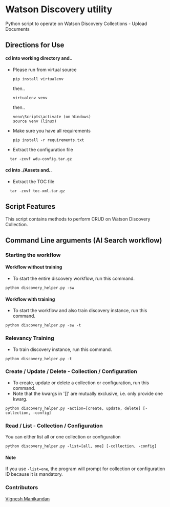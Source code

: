# Watson Discovery utility
Python script to operate on Watson Discovery Collections - Upload Documents

## Directions for Use
#### cd into working directory and..

* Please run from virtual source
  ```
  pip install virtualenv
  ```
  then..
  ```
  virtualenv venv
  ```
  then..
  ```
  venv\Scripts\activate (on Windows)
  source venv (linux)
  ```
* Make sure you have all requirements
  ```
  pip install -r requirements.txt
  ```
* Extract the configuration file
```
  tar -zxvf wdu-config.tar.gz
```
#### cd into ./Assets and..
* Extract the TOC file
```
  tar -zxvf toc-xml.tar.gz
```
## Script Features
This script contains methods to perform CRUD on Watson Discovery Collection.

## Command Line arguments (AI Search workflow)

### Starting the workflow
#### Workflow without training
* To start the entire discovery workflow, run this command.
```
python discovery_helper.py -sw
```

#### Workflow with training
* To start the workflow and also train discovery instance, run this command.
```
python discovery_helper.py -sw -t
```

### Relevancy Training
* To train discovery instance, run this command.
```
python discovery_helper.py -t
```

### Create / Update / Delete - Collection / Configuration
* To create, update or delete a collection or configuration, run this command.
* Note that the kwargs in '[]' are mutually exclusive, i.e. only provide one kwarg.
```
python discovery_helper.py -action=[create, update, delete] [-collection, -config]
```

### Read / List - Collection / Configuration
You can either list all or one collection or configuration
```
python discovery_helper.py -list=[all, one] [-collection, -config]
```
#### Note
If you use ```-list=one```, the program will prompt for collection or configuration ID because it is mandatory.


### Contributors
[Vignesh Manikandan](https://github.com/vigneshmanikandan97)
